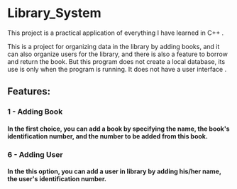 # Library_System

This project is a practical application of everything I have learned in C++ .

This is a project for organizing data in the library by adding books, and it can also organize users for the library, and there is also a feature to borrow and return the book. But this program does not create a local database, its use is only when the program is running. It does not have a user interface .
## Features:
### 1 - Adding Book
#### In the first choice, you can add a book by specifying the name, the book's identification number, and the number to be added from this book.


### 6 - Adding User
#### In the this option, you can add a user in library by  adding his/her name, the user's identification number.

